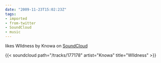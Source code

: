 ```yaml
---
date: "2009-11-23T15:02:23Z"
tags:
- imported
- from-twitter
- SoundCloud
- music
---
```

likes WIldness by Knowa on [SoundCloud](/tags/SoundCloud)

{{< soundcloud path="/tracks/177178" artist="Knowa" title="WIldness" >}}
